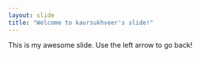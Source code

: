 ```yaml
---
layout: slide
title: "Welcome to kaursukhveer's slide!"
---
```

This is my awesome slide.
Use the left arrow to go back!
